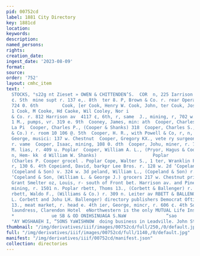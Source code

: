 ```yaml
---
pid: 00752cd
label: 1881 City Directory
key: 1881cd
location: 
keywords: 
description: 
named_persons: 
rights: 
creation_date: 
ingest_date: '2023-08-09'
format: 
source: 
order: '752'
layout: cmhc_item
text: '                                                                     MAMMOTH
  STOCKS, °s22g nt Zieset » OWEN & CHITTENDEN’S.  COR  n, 225 Iarrison av. r. 120
  ¢. Sth  mine supt r. 137 e,. 8th  ter 8. P, Brown & Co. r. rear Opera House  ds
  724 0. 6th         Cook, [er Cook, Henry W. Cook, John, ter Couk, Joshua, mine Cook,
  1 Cook, M Cooke, Hd Caoke, Wil Cooley, Nor i                                      Visscher
  & Co. r. 812 Harrison av  4117 ¢, 6th, r, same  J., mining, r, 702 w. Chestnut.  Coors
  1 M., pumps, vr. 319 e. 9th  Cooney, James, min: ath  Cooper, Charles, engineer
  La Pi  Cooper, Charles P., (Cooper & Shanks) 318  Cooper, Charles S., (Curry, Ferree
  & Co.) r. room 10 106 @. 5th  Cooper, H. R., with Powell & Co, r, n, Hemlock  Cooper,
  George, musici: 137 w. Chestnut  Cooper, Gregory KX., vete ry surgeon 133 ¢, 3rd,
  r. vame  Cooper, Isaac, mining, 108 0. dth  Cooper, Johu, miner, r. 710 ¢. 5th  Cooper,
  M. lias, r. 409 u. Poplar  Cooper, William A. L., (Pryor, Hagus & Cooper) r, 311
  n, Hem- kk  d William W. Shanks)                     Poplar                     wuks,
  (Charles P. Cooper grocel . Poplar Cope, Walter S., 1 ter, Wranklin Printing House,
  r, 130 6. 4th Copeiand, David, barkpr Lee Bros. r. 128 w. 2d ‘Copeland, George P.,
  (Copeland & Son) v. 324 w. 3d peland, William L., (Copeland & Son) r. Colorado Springs
  ‘Copeland & Son, (William L. & George J.) grocers 217 w. Chestnut prin, John, sampler
  Grant Smelter oz, Louis, r- south of Front bet. Harrison av. and Pine rbett, James,
  mining, r. 1501 n. Poplar rbett, Thoms 13., (Corbett & Ballenger) r. 139 ¢. 4th
  rbett, Waldo F., (Williams & Co.) r. 309 n. Leiter av RBETT & BALLENGER, (Thomas
  L. Corbett and Johu LH. Ballenger) directory publishers Democrat Oftica Corby, Wesicy
  13., meat market, r. head e. 4th ier, George, mincr, r. 606 ¢. 4th Sordon, Johanna,
  laundress, Clarendon Hotel  eNorthwestern is the only MUTUAL Life Insurance Co.
  *              ue SB & OD ONIHSINUAGA S.NaW               “sao         ‘q1In0g "109
  °AY WOSHAAEH I, “SONS YaWISHNOW  doing business in Leadville. John Steel, Agt. '
thumbnail: "/img/derivatives/iiif/images/00752cd/full/250,/0/default.jpg"
full: "/img/derivatives/iiif/images/00752cd/full/1140,/0/default.jpg"
manifest: "/img/derivatives/iiif/00752cd/manifest.json"
collection: directories
---
```

